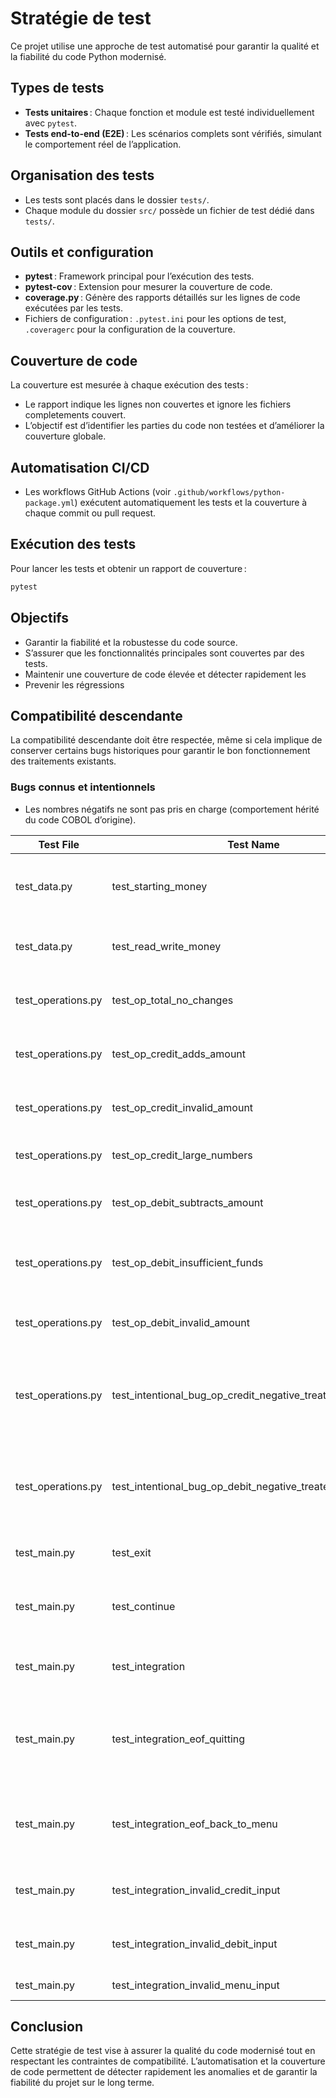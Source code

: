 # Stratégie de test

Ce projet utilise une approche de test automatisé pour garantir la qualité et la fiabilité du code Python modernisé.

## Types de tests

- **Tests unitaires** : Chaque fonction et module est testé individuellement avec `pytest`.
- **Tests end-to-end (E2E)** : Les scénarios complets sont vérifiés, simulant le comportement réel de l’application.

## Organisation des tests

- Les tests sont placés dans le dossier `tests/`.
- Chaque module du dossier `src/` possède un fichier de test dédié dans `tests/`.

## Outils et configuration

- **pytest** : Framework principal pour l’exécution des tests.
- **pytest-cov** : Extension pour mesurer la couverture de code.
- **coverage.py** : Génère des rapports détaillés sur les lignes de code exécutées par les tests.
- Fichiers de configuration : `.pytest.ini` pour les options de test, `.coveragerc` pour la configuration de la couverture.

## Couverture de code

La couverture est mesurée à chaque exécution des tests :
- Le rapport indique les lignes non couvertes et ignore les fichiers completements couvert.
- L’objectif est d’identifier les parties du code non testées et d’améliorer la couverture globale.

## Automatisation CI/CD

- Les workflows GitHub Actions (voir `.github/workflows/python-package.yml`) exécutent automatiquement les tests et la couverture à chaque commit ou pull request.

## Exécution des tests

Pour lancer les tests et obtenir un rapport de couverture :

```bash
pytest
```

## Objectifs

- Garantir la fiabilité et la robustesse du code source.
- S’assurer que les fonctionnalités principales sont couvertes par des tests.
- Maintenir une couverture de code élevée et détecter rapidement les
- Prevenir les régressions

## Compatibilité descendante

La compatibilité descendante doit être respectée, même si cela implique de conserver certains bugs historiques pour garantir le bon fonctionnement des traitements existants.

### Bugs connus et intentionnels

- Les nombres négatifs ne sont pas pris en charge (comportement hérité du code COBOL d’origine).

| Test File                | Test Name                                             | Description                                                                                  |
|--------------------------|------------------------------------------------------|----------------------------------------------------------------------------------------------|
| test_data.py             | test_starting_money                                  | Test for starting money (initial balance is 1000).                                           |
| test_data.py             | test_read_write_money                                | Test for reading and writing money.                                                          |
| test_operations.py       | test_op_total_no_changes                             | Viewing total does not change the balance.                                                   |
| test_operations.py       | test_op_credit_adds_amount                           | Crediting adds the amount to the balance.                                                    |
| test_operations.py       | test_op_credit_invalid_amount                        | Crediting with invalid input raises ValueError.                                              |
| test_operations.py       | test_op_credit_large_numbers                         | Crediting with very large numbers.                                                           |
| test_operations.py       | test_op_debit_subtracts_amount                       | Debiting subtracts the amount from the balance.                                              |
| test_operations.py       | test_op_debit_insufficient_funds                     | Debiting with insufficient funds does not change the balance.                                |
| test_operations.py       | test_op_debit_invalid_amount                         | Debiting with invalid input raises ValueError.                                               |
| test_operations.py       | test_intentional_bug_op_credit_negative_treated_as_positive | Crediting negative amount treats it as positive (intentional bug for compatibility).         |
| test_operations.py       | test_intentional_bug_op_debit_negative_treated_as_positive  | Debiting negative amount treats it as positive (intentional bug for compatibility).          |
| test_main.py             | test_exit                                            | User can exit the program (option 4).                                                        |
| test_main.py             | test_continue                                        | User can continue with non-exit options and invalid inputs.                                  |
| test_main.py             | test_integration                                     | Integration test simulating a user session.                                                  |
| test_main.py             | test_integration_eof_quitting                        | Integration test simulating session ending with EOF (should quit).                           |
| test_main.py             | test_integration_eof_back_to_menu                    | Integration test with EOF after credit (should go back to menu, then quit).                  |
| test_main.py             | test_integration_invalid_credit_input                 | Integration test with invalid credit input.                                                  |
| test_main.py             | test_integration_invalid_debit_input                  | Integration test with invalid debit input.                                                   |
| test_main.py             | test_integration_invalid_menu_input                   | Integration test

## Conclusion

Cette stratégie de test vise à assurer la qualité du code modernisé tout en respectant les contraintes de compatibilité. L’automatisation et la couverture de code permettent de détecter rapidement les anomalies et de garantir la fiabilité du projet sur le long terme.